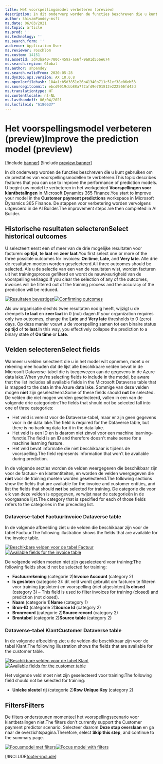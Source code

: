 ```yaml
---
title: Het voorspellingsmodel verbeteren (preview)
description: In dit onderwerp worden de functies beschreven die u kunt gebruiken om de prestaties van voorspellingsmodellen te verbeteren.
author: ShivamPandey-msft
ms.date: 06/03/2021
ms.topic: article
ms.prod: ''
ms.technology: ''
ms.search.form: ''
audience: Application User
ms.reviewer: roschlom
ms.custom: 14151
ms.assetid: 3d43ba40-780c-459a-a66f-9a01d556e674
ms.search.region: Global
ms.author: shpandey
ms.search.validFrom: 2020-05-28
ms.dyn365.ops.version: AX 10.0.8
ms.openlocfilehash: 184a1cb5d3851e26b41340b711c51ef38e06eb53
ms.sourcegitcommit: ebcd9019cbb88a7f2afd9e701812e222566fd43d
ms.translationtype: HT
ms.contentlocale: nl-NL
ms.lasthandoff: 06/04/2021
ms.locfileid: "6186637"
---
```

# <a name="improve-the-prediction-model-preview"></a><span data-ttu-id="819f4-103">Het voorspellingsmodel verbeteren (preview)</span><span class="sxs-lookup"><span data-stu-id="819f4-103">Improve the prediction model (preview)</span></span>

[!include [banner](../includes/banner.md)]
[!include [preview banner](../includes/preview-banner.md)]

<span data-ttu-id="819f4-104">In dit onderwerp worden de functies beschreven die u kunt gebruiken om de prestaties van voorspellingsmodellen te verbeteren.</span><span class="sxs-lookup"><span data-stu-id="819f4-104">This topic describes features that you can use to improve the performance of prediction models.</span></span> <span data-ttu-id="819f4-105">U begint uw model te verbeteren in het werkgebied **Voorspellingen voor klantbetalingen** in Microsoft Dynamics 365 Finance.</span><span class="sxs-lookup"><span data-stu-id="819f4-105">You start to improve your model in the **Customer payment predictions** workspace in Microsoft Dynamics 365 Finance.</span></span> <span data-ttu-id="819f4-106">De stappen voor verbetering worden vervolgens uitgevoerd in de AI Builder.</span><span class="sxs-lookup"><span data-stu-id="819f4-106">The improvement steps are then completed in AI Builder.</span></span>

## <a name="select-historical-outcomes"></a><span data-ttu-id="819f4-107">Historische resultaten selecteren</span><span class="sxs-lookup"><span data-stu-id="819f4-107">Select historical outcomes</span></span>

<span data-ttu-id="819f4-108">U selecteert eerst een of meer van de drie mogelijke resultaten voor facturen: **op tijd**, **te laat** en **zeer laat**.</span><span class="sxs-lookup"><span data-stu-id="819f4-108">You first select one or more of the three possible outcomes for invoices: **On time**, **Late**, and **Very late**.</span></span> <span data-ttu-id="819f4-109">Alle drie de resultaten moeten worden geselecteerd.</span><span class="sxs-lookup"><span data-stu-id="819f4-109">All three outcomes should be selected.</span></span> <span data-ttu-id="819f4-110">Als u de selectie van een van de resultaten wist, worden facturen uit het trainingsproces gefilterd en wordt de nauwkeurigheid van de voorspelling verlaagd.</span><span class="sxs-lookup"><span data-stu-id="819f4-110">If you clear the selection of any of the outcomes, invoices will be filtered out of the training process and the accuracy of the prediction will be reduced.</span></span>

<span data-ttu-id="819f4-111">[![Resultaten bevestigen](./media/confirm-3-outcomes.png)](./media/confirm-3-outcomes.png)</span><span class="sxs-lookup"><span data-stu-id="819f4-111">[![Confirming outcomes](./media/confirm-3-outcomes.png)](./media/confirm-3-outcomes.png)</span></span>

<span data-ttu-id="819f4-112">Als uw organisatie slechts twee resultaten nodig heeft, wijzigt u de drempels **te laat** en **zeer laat** in 0 (nul) dagen.</span><span class="sxs-lookup"><span data-stu-id="819f4-112">If your organization requires only two outcomes, change the **Late** and **Very late** thresholds to 0 (zero) days.</span></span> <span data-ttu-id="819f4-113">Op deze manier vouwt u de voorspelling samen tot een binaire status **op tijd** of **te laat**.</span><span class="sxs-lookup"><span data-stu-id="819f4-113">In this way, you effectively collapse the prediction to a binary state of **On time** or **Late**.</span></span>

## <a name="select-fields"></a><span data-ttu-id="819f4-114">Velden selecteren</span><span class="sxs-lookup"><span data-stu-id="819f4-114">Select fields</span></span>

<span data-ttu-id="819f4-115">Wanneer u velden selecteert die u in het model wilt opnemen, moet u er rekening mee houden dat de lijst alle beschikbare velden bevat in de Microsoft Dataverse-tabel die is toegewezen aan de gegevens in de Azure data lake.</span><span class="sxs-lookup"><span data-stu-id="819f4-115">When you're selecting fields to include in the model, be aware that the list includes all available fields in the Microsoft Dataverse table that is mapped to the data in the Azure data lake.</span></span> <span data-ttu-id="819f4-116">Sommige van deze velden mogen **niet** zijn geselecteerd.</span><span class="sxs-lookup"><span data-stu-id="819f4-116">Some of these fields should **not** be selected.</span></span> <span data-ttu-id="819f4-117">De velden die niet mogen worden geselecteerd, vallen in een van de volgende drie categorieën:</span><span class="sxs-lookup"><span data-stu-id="819f4-117">The fields that should not be selected fall into one of three categories:</span></span>

- <span data-ttu-id="819f4-118">Het veld is vereist voor de Dataverse-tabel, maar er zijn geen gegevens voor in de data lake.</span><span class="sxs-lookup"><span data-stu-id="819f4-118">The field is required for the Dataverse table, but there is no backing data for it in the data lake.</span></span>
- <span data-ttu-id="819f4-119">Het veld is een ID en is daarom niet zinvol voor een machine learning-functie.</span><span class="sxs-lookup"><span data-stu-id="819f4-119">The field is an ID and therefore doesn't make sense for a machine learning feature.</span></span>
- <span data-ttu-id="819f4-120">Het veld bevat informatie die niet beschikbaar is tijdens de voorspelling.</span><span class="sxs-lookup"><span data-stu-id="819f4-120">The field represents information that won't be available during prediction.</span></span>

<span data-ttu-id="819f4-121">In de volgende secties worden de velden weergegeven die beschikbaar zijn voor de factuur- en klantentiteiten, en worden de velden weergegeven die **niet** voor de training moeten worden geselecteerd.</span><span class="sxs-lookup"><span data-stu-id="819f4-121">The following sections show the fields that are available for the invoice and customer entities, and list the fields that should **not** be selected for training.</span></span> <span data-ttu-id="819f4-122">De categorie die voor elk van deze velden is opgegeven, verwijst naar de categorieën in de voorgaande lijst.</span><span class="sxs-lookup"><span data-stu-id="819f4-122">The category that is specified for each of those fields refers to the categories in the preceding list.</span></span>
 
### <a name="invoice-dataverse-table"></a><span data-ttu-id="819f4-123">Dataverse-tabel Factuur</span><span class="sxs-lookup"><span data-stu-id="819f4-123">Invoice Dataverse table</span></span>

<span data-ttu-id="819f4-124">In de volgende afbeelding ziet u de velden die beschikbaar zijn voor de tabel Factuur.</span><span class="sxs-lookup"><span data-stu-id="819f4-124">The following illustration shows the fields that are available for the invoice table.</span></span>

<span data-ttu-id="819f4-125">[![Beschikbare velden voor de tabel Factuur](./media/available-fields.png)](./media/available-fields.png)</span><span class="sxs-lookup"><span data-stu-id="819f4-125">[![Available fields for the invoice table](./media/available-fields.png)](./media/available-fields.png)</span></span>

<span data-ttu-id="819f4-126">De volgende velden moeten niet zijn geselecteerd voor training:</span><span class="sxs-lookup"><span data-stu-id="819f4-126">The following fields should not be selected for training:</span></span>

- <span data-ttu-id="819f4-127">**Factuurrekening** (categorie 2)</span><span class="sxs-lookup"><span data-stu-id="819f4-127">**Invoice Account** (category 2)</span></span>
- <span data-ttu-id="819f4-128">**Is gesloten** (categorie 3): dit veld wordt gebruikt om facturen te filteren voor training (gesloten) en voorspelling (niet afgesloten).</span><span class="sxs-lookup"><span data-stu-id="819f4-128">**Is closed** (category 3) – This field is used to filter invoices for training (closed) and prediction (not closed).</span></span>
- <span data-ttu-id="819f4-129">**Naam** (categorie 1)</span><span class="sxs-lookup"><span data-stu-id="819f4-129">**Name** (category 1)</span></span>
- <span data-ttu-id="819f4-130">**Bron-ID** (categorie 2)</span><span class="sxs-lookup"><span data-stu-id="819f4-130">**Source Id** (category 2)</span></span>
- <span data-ttu-id="819f4-131">**Bronrecord** (categorie 2)</span><span class="sxs-lookup"><span data-stu-id="819f4-131">**Source record** (category 2)</span></span>
- <span data-ttu-id="819f4-132">**Brontabel** (categorie 2)</span><span class="sxs-lookup"><span data-stu-id="819f4-132">**Source table** (category 2)</span></span>

### <a name="customer-dataverse-table"></a><span data-ttu-id="819f4-133">Dataverse-tabel Klant</span><span class="sxs-lookup"><span data-stu-id="819f4-133">Customer Dataverse table</span></span>

<span data-ttu-id="819f4-134">In de volgende afbeelding ziet u de velden die beschikbaar zijn voor de tabel Klant.</span><span class="sxs-lookup"><span data-stu-id="819f4-134">The following illustration shows the fields that are available for the customer table.</span></span>

<span data-ttu-id="819f4-135">[![Beschikbare velden voor de tabel Klant](./media/related-entities.png)](./media/related-entities.png)</span><span class="sxs-lookup"><span data-stu-id="819f4-135">[![Available fields for the customer table](./media/related-entities.png)](./media/related-entities.png)</span></span>

<span data-ttu-id="819f4-136">Het volgende veld moet niet zijn geselecteerd voor training:</span><span class="sxs-lookup"><span data-stu-id="819f4-136">The following field should not be selected for training:</span></span>

- <span data-ttu-id="819f4-137">**Unieke sleutel rij** (categorie 2)</span><span class="sxs-lookup"><span data-stu-id="819f4-137">**Row Unique Key** (category 2)</span></span>

## <a name="filters"></a><span data-ttu-id="819f4-138">Filters</span><span class="sxs-lookup"><span data-stu-id="819f4-138">Filters</span></span>

<span data-ttu-id="819f4-139">De filters ondersteunen momenteel het voorspellingsscenario voor klantbetalingen niet.</span><span class="sxs-lookup"><span data-stu-id="819f4-139">The filters don't currently support the Customer payment predictor scenario.</span></span> <span data-ttu-id="819f4-140">Selecteer daarom **Deze stap overslaan** en ga naar de overzichtspagina.</span><span class="sxs-lookup"><span data-stu-id="819f4-140">Therefore, select **Skip this step**, and continue to the summary page.</span></span>

<span data-ttu-id="819f4-141">[![Focusmodel met filters](./media/focus-model-with-filters.png)](./media/focus-model-with-filters.png)</span><span class="sxs-lookup"><span data-stu-id="819f4-141">[![Focus model with filters](./media/focus-model-with-filters.png)](./media/focus-model-with-filters.png)</span></span>

[!INCLUDE[footer-include](../../includes/footer-banner.md)]
